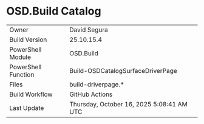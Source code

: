 ﻿# OSD.Build Catalog

| | |
|-|-|
| Owner | David Segura |
| Build Version | 25.10.15.4 |
| PowerShell Module | OSD.Build |
| PowerShell Function | Build-OSDCatalogSurfaceDriverPage |
| Files | build-driverpage.* |
| Build Workflow | GitHub Actions |
| Last Update | Thursday, October 16, 2025 5:08:41 AM UTC |
